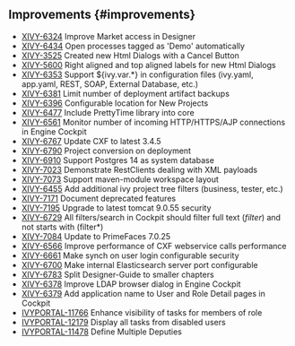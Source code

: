 ## Improvements {#improvements}

* [XIVY-6324](https://axonivy.atlassian.net/browse/XIVY-6324) Improve Market access in Designer 
* [XIVY-6434](https://axonivy.atlassian.net/browse/XIVY-6434) Open processes tagged as 'Demo' automatically 
* [XIVY-3525](https://axonivy.atlassian.net/browse/XIVY-3525) Created new Html Dialogs with a Cancel Button  
* [XIVY-5600](https://axonivy.atlassian.net/browse/XIVY-5600) Right aligned and top aligned labels for new Html Dialogs 
* [XIVY-6353](https://axonivy.atlassian.net/browse/XIVY-6353) Support ${ivy.var.*} in configuration files (ivy.yaml, app.yaml, REST, SOAP, External Database, etc.) 
* [XIVY-6381](https://axonivy.atlassian.net/browse/XIVY-6381) Limit number of deployment artifact backups 
* [XIVY-6396](https://axonivy.atlassian.net/browse/XIVY-6396) Configurable location for New Projects 
* [XIVY-6477](https://axonivy.atlassian.net/browse/XIVY-6477) Include PrettyTime library into core 
* [XIVY-6561](https://axonivy.atlassian.net/browse/XIVY-6561) Monitor number of incoming HTTP/HTTPS/AJP connections in Engine Cockpit 
* [XIVY-6767](https://axonivy.atlassian.net/browse/XIVY-6767) Update CXF to latest 3.4.5 
* [XIVY-6790](https://axonivy.atlassian.net/browse/XIVY-6790) Project conversion on deployment 
* [XIVY-6910](https://axonivy.atlassian.net/browse/XIVY-6910) Support Postgres 14 as system database 
* [XIVY-7023](https://axonivy.atlassian.net/browse/XIVY-7023) Demonstrate RestClients dealing with XML payloads 
* [XIVY-7073](https://axonivy.atlassian.net/browse/XIVY-7073) Support maven-module workspace layout 
* [XIVY-6455](https://axonivy.atlassian.net/browse/XIVY-6455) Add additional ivy project tree filters (business, tester, etc.) 
* [XIVY-7171](https://axonivy.atlassian.net/browse/XIVY-7171) Document deprecated features 
* [XIVY-7195](https://axonivy.atlassian.net/browse/XIVY-7195) Upgrade to latest tomcat 9.0.55 <span class="badge badge-pill badge-success">security</span>
* [XIVY-6729](https://axonivy.atlassian.net/browse/XIVY-6729) All filters/search in Cockpit should filter full text (*filter*) and not starts with (filter*) 
* [XIVY-7084](https://axonivy.atlassian.net/browse/XIVY-7084) Update to PrimeFaces 7.0.25 
* [XIVY-6566](https://axonivy.atlassian.net/browse/XIVY-6566) Improve performance of CXF webservice calls <span class="badge badge-pill badge-success">performance</span>
* [XIVY-6661](https://axonivy.atlassian.net/browse/XIVY-6661) Make synch on user login configurable <span class="badge badge-pill badge-success">security</span>
* [XIVY-6700](https://axonivy.atlassian.net/browse/XIVY-6700) Make internal Elasticsearch server port configurable 
* [XIVY-6783](https://axonivy.atlassian.net/browse/XIVY-6783) Split Designer-Guide to smaller chapters 
* [XIVY-6378](https://axonivy.atlassian.net/browse/XIVY-6378) Improve LDAP browser dialog in Engine Cockpit 
* [XIVY-6379](https://axonivy.atlassian.net/browse/XIVY-6379) Add application name to User and Role Detail pages in Cockpit 
* [IVYPORTAL-11766](https://axonivy.atlassian.net/browse/IVYPORTAL-11766) Enhance visibility of tasks for members of role 
* [IVYPORTAL-12179](https://axonivy.atlassian.net/browse/IVYPORTAL-12179) Display all tasks from disabled users 
* [IVYPORTAL-11478](https://axonivy.atlassian.net/browse/IVYPORTAL-11478) Define Multiple Deputies 
